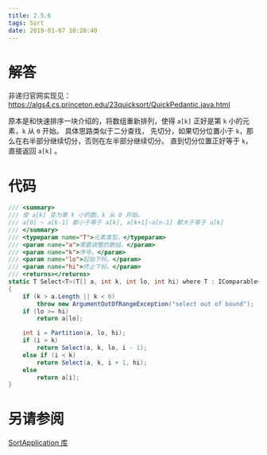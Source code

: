```yaml
---
title: 2.5.6
tags: Sort
date: 2019-01-07 10:28:40
---
```


# 解答

非递归官网实现见：https://algs4.cs.princeton.edu/23quicksort/QuickPedantic.java.html

原本是和快速排序一块介绍的，将数组重新排列，使得 `a[k]` 正好是第 `k` 小的元素，`k` 从 `0` 开始。
具体思路类似于二分查找，
先切分，如果切分位置小于 `k`，那么在右半部分继续切分，否则在左半部分继续切分。
直到切分位置正好等于 `k`，直接返回 `a[k]` 。

# 代码

```csharp
/// <summary>
/// 使 a[k] 变为第 k 小的数，k 从 0 开始。
/// a[0] ~ a[k-1] 都小于等于 a[k], a[k+1]~a[n-1] 都大于等于 a[k]
/// </summary>
/// <typeparam name="T">元素类型。</typeparam>
/// <param name="a">需要调整的数组。</param>
/// <param name="k">序号。</param>
/// <param name="lo">起始下标。</param>
/// <param name="hi">终止下标。</param>
/// <returns></returns>
static T Select<T>(T[] a, int k, int lo, int hi) where T : IComparable<T>
{
    if (k > a.Length || k < 0)
        throw new ArgumentOutOfRangeException("select out of bound");
    if (lo >= hi)
        return a[lo];

    int i = Partition(a, lo, hi);
    if (i > k)
        return Select(a, k, lo, i - 1);
    else if (i < k)
        return Select(a, k, i + 1, hi);
    else
        return a[i];
}
```

# 另请参阅

[SortApplication 库](https://alg4.ikesnowy.com/docs/api/SortApplication.html)
